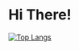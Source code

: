 # Hi There!
[![Top Langs](https://github-readme-stats.vercel.app/api/top-langs/?username=Russell-Shean&exclude_repo=Russell-Shean.github.io,NLD-COVID19-sewage&langs_count=20)](https://github.com/anuraghazra/github-readme-stats)

<!--  Github Stats card
[![My Github stats](https://github-readme-stats.vercel.app/api?username=Russell-Shean)](https://github.com/anuraghazra/github-readme-stats)
-->

<!-- I took the code for this from here: https://omrilotan.medium.com/rich-html-in-github-readme-bfb3de791441 -->
